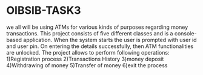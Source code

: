 # OIBSIB-TASK3
we all will be using ATMs for various kinds of purposes regarding money transactions.
This project consists of five different classes and is a console-based application.
When the system starts the user is prompted with user id and user pin. On entering the details successfully, then ATM functionalities are unlocked. The project allows to perform following operations: 1)Registration process 2)Transactions History 3)money deposit 4)Withdrawing of money 5)Transfer of money 6)exit the process
